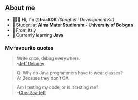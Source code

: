 ## About me
- 👨🏻‍💻 Hi, I’m @**fraaSDK** *(Spaghetti Development Kit)*
- 🏢 Student at **Alma Mater Studiorum - University of Bologna**
- 📍 From Italy
- 🌱 Currently learning **Java**
### My favourite quotes
> Write once, debug everywhere.<br>
> -[Jeff Delaney](https://www.youtube.com/watch?v=m4-HM_sCvtQ)

> Q: Why do Java programmers have to wear glasses?<br>
> A: Because they don't C#.

> Am I testing my code, or is it testing me?<br>
> -[Cher Scarlett](https://twitter.com/cherthedev/status/1318585109059112961)

<!---
fraaSDK/fraaSDK is a ✨ special ✨ repository because its `README.md` (this file) appears on your GitHub profile.
You can click the Preview link to take a look at your changes.
--->

